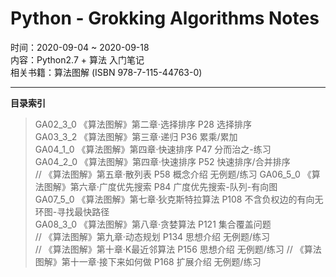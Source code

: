 # Python - Grokking Algorithms Notes
  
时间：2020-09-04 ~ 2020-09-18  
内容：Python2.7 + 算法 入门笔记  
相关书籍：算法图解 (ISBN 978-7-115-44763-0)  
- - -  
**目录索引**  

> GA02_3_0 《算法图解》第二章·选择排序 P28 选择排序  
> GA03_3_2 《算法图解》第三章·递归 P36 累乘/累加  
> GA04_1_0 《算法图解》第四章·快速排序 P47 分而治之-练习  
> GA04_2_0 《算法图解》第四章·快速排序 P52 快速排序/合并排序  
> // 《算法图解》第五章·散列表 P58 概念介绍 无例题/练习
> GA06_5_0 《算法图解》第六章·广度优先搜索 P84 广度优先搜索-队列-有向图  
> GA07_5_0 《算法图解》第七章·狄克斯特拉算法 P108 不含负权边的有向无环图-寻找最快路径  
> GA08_3_0 《算法图解》第八章·贪婪算法 P121 集合覆盖问题  
> // 《算法图解》第九章·动态规划 P134 思想介绍 无例题/练习  
> // 《算法图解》第十章·K最近邻算法 P156 思想介绍 无例题/练习
> // 《算法图解》第十一章·接下来如何做 P168 扩展介绍 无例题/练习  